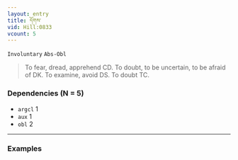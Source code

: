 ```yaml
---
layout: entry
title: དོགས་
vid: Hill:0833
vcount: 5
---
```

`Involuntary` `Abs-Obl`
> To fear, dread, apprehend CD\.
 To doubt, to be uncertain, to be afraid of DK\.
 To examine, avoid DS\.
 To doubt TC\.

### Dependencies (N = 5)
* `argcl` 1
* `aux` 1
* `obl` 2

---

### Examples



